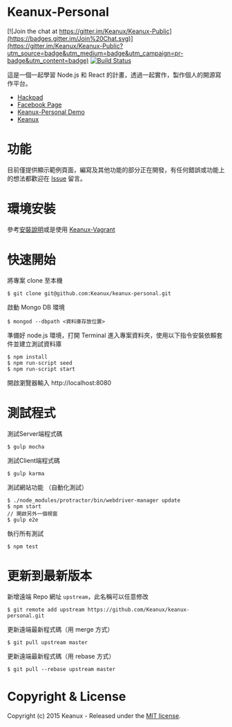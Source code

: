 # Keanux-Personal

[![Join the chat at https://gitter.im/Keanux/Keanux-Public](https://badges.gitter.im/Join%20Chat.svg)](https://gitter.im/Keanux/Keanux-Public?utm_source=badge&utm_medium=badge&utm_campaign=pr-badge&utm_content=badge)
[![Build Status](https://travis-ci.org/Keanux/keanux-personal.svg?branch=master)](https://travis-ci.org/Keanux/keanux-personal)

這是一個一起學習 Node.js 和 React 的計畫，透過一起實作，製作個人的開源寫作平台。

- [Hackpad](https://keanux.hackpad.com/INTRO-rDTHFqtALl2)
- [Facebook Page](https://www.facebook.com/trykeanux)
- [Keanux-Personal Demo](http://keanux.com:8080)
- [Keanux](http://keanux.com)

# 功能

目前僅提供顯示範例頁面，編寫及其他功能的部分正在開發，有任何錯誤或功能上的想法都歡迎在 [Issue](https://github.com/Keanux/keanux-personal/issues) 留言。

# 環境安裝

參考[安裝說明](docs/setup.md)或是使用 [Keanux-Vagrant](https://github.com/Keanux/keanux-vagrant)

# 快速開始

將專案 clone 至本機

```
$ git clone git@github.com:Keanux/keanux-personal.git
```

啟動 Mongo DB 環境

```
$ mongod --dbpath <資料庫存放位置>
```

準備好 node.js 環境，打開 Terminal 進入專案資料夾，使用以下指令安裝依賴套件並建立測試資料庫

```
$ npm install
$ npm run-script seed
$ npm run-script start
```

開啟瀏覽器輸入 http://localhost:8080

# 測試程式

測試Server端程式碼

```
$ gulp mocha
```

測試Client端程式碼

```
$ gulp karma
```

測試網站功能 （自動化測試）

```
$ ./node_modules/protractor/bin/webdriver-manager update
$ npm start
// 開啟另外一個視窗
$ gulp e2e
```

執行所有測試

```
$ npm test
```

# 更新到最新版本

新增遠端 Repo 網址 `upstream`，此名稱可以任意修改

```
$ git remote add upstream https://github.com/Keanux/keanux-personal.git
```

更新遠端最新程式碼（用 merge 方式）

```
$ git pull upstream master
```

更新遠端最新程式碼（用 rebase 方式）

```
$ git pull --rebase upstream master
```

# Copyright & License

Copyright (c) 2015 Keanux - Released under the [MIT license](LICENSE).

